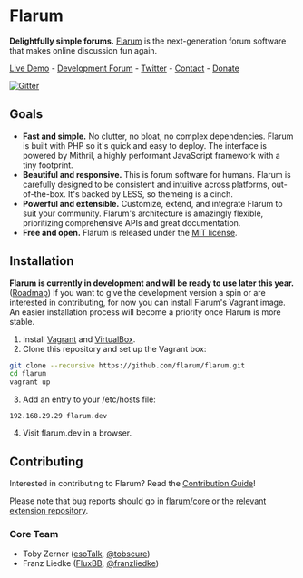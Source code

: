# Flarum

**Delightfully simple forums.** [Flarum](http://flarum.org) is the next-generation forum software that makes online discussion fun again.

[Live Demo](http://demo.flarum.org) -
[Development Forum](http://discuss.flarum.org) -
[Twitter](http://twitter.com/flarum) -
[Contact](mailto:toby@flarum.org) -
[Donate](http://flarum.org/donate)

[![Gitter](https://badges.gitter.im/Join%20Chat.svg)](https://gitter.im/flarum/flarum)

## Goals

- **Fast and simple.** No clutter, no bloat, no complex dependencies. Flarum is built with PHP so it's quick and easy to deploy. The interface is powered by Mithril, a highly performant JavaScript framework with a tiny footprint.
- **Beautiful and responsive.** This is forum software for humans. Flarum is carefully designed to be consistent and intuitive across platforms, out-of-the-box. It's backed by LESS, so themeing is a cinch.
- **Powerful and extensible.** Customize, extend, and integrate Flarum to suit your community. Flarum's architecture is amazingly flexible, prioritizing comprehensive APIs and great documentation.
- **Free and open.** Flarum is released under the [MIT license](https://github.com/flarum/flarum/blob/master/LICENSE.txt).

## Installation

**Flarum is currently in development and will be ready to use later this year.** ([Roadmap](http://tobyzerner.com/flarum/)) If you want to give the development version a spin or are interested in contributing, for now you can install Flarum's Vagrant image. An easier installation process will become a priority once Flarum is more stable.

1. Install [Vagrant](https://www.vagrantup.com) and [VirtualBox](https://www.virtualbox.org).
2. Clone this repository and set up the Vagrant box:

  ```sh
  git clone --recursive https://github.com/flarum/flarum.git
  cd flarum
  vagrant up
  ```

3. Add an entry to your /etc/hosts file:

  ```192.168.29.29 flarum.dev```

4. Visit flarum.dev in a browser.

## Contributing

Interested in contributing to Flarum? Read the [Contribution Guide](https://github.com/flarum/flarum/blob/master/CONTRIBUTING.md)!

Please note that bug reports should go in [flarum/core](https://github.com/flarum/core/issues) or the [relevant extension repository](https://github.com/flarum).

### Core Team

- Toby Zerner ([esoTalk](http://esotalk.org), [@tobscure](http://twitter.com/tobscure))
- Franz Liedke ([FluxBB](http://fluxbb.org), [@franzliedke](http://twitter.com/franzliedke))
